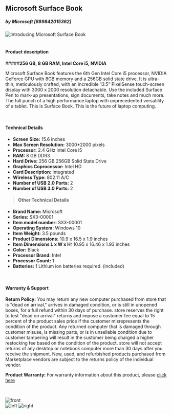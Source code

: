 ## Microsoft Surface Book
##### _by Microsoft_ [889842015362] 

![Introducing Microsoft Surface Book](
http://newsfirst.lk/english/wp-content/uploads/2015/10/Microsoft-Surface-Book.jpg
)  
<br/>

#### Product description
#####**256 GB, 8 GB RAM, Intel Core i5, NVIDIA**

Microsoft Surface Book features the 6th Gen Intel Core i5 processor, NVIDIA GeForce GPU with 8GB memory and a 256GB solid state drive. It is ultra-thin, meticulously crafted, with an incredible 13.5” PixelSense touch-screen display with 3000 x 2000 resolution detachable. Use the included Surface Pen to mark-up presentations, sign documents, take notes and much more. The full punch of a high performance laptop with unprecedented versatility of a tablet. This is Surface Book. This is the future of laptop computing.

<br/>

#### Technical Details
* **Screen Size:** 15.6 inches
* **Max Screen Resolution:** 3000*2000 pixels
* **Processor:** 2.4 GHz Intel Core i5
* **RAM:** 8 GB DDR3
* **Hard Drive:** 256 GB 256GB Solid State Drive
* **Graphics Coprocessor:** Intel HD
* **Card Description:** integrated
* **Wireless Type:** 802.11 A/C
* **Number of USB 2.0 Ports:** 2
* **Number of USB 3.0 Ports:** 2
> #### Other Technical Details
* **Brand Name:** Microsoft
* **Series:** SX3-00001
* **Item model number:** SX3-00001
* **Operating System:** Windows 10
* **Item Weight:** 3.5 pounds
* **Product Dimensions:** 10.9 x 16.5 x 1.9 inches
* **Item Dimensions L x W x H:** 10.95 x 16.46 x 1.93 inches
* **Color:** Black
* **Processor Brand:** Intel
* **Processor Count:** 1
* **Batteries:** 1 Lithium ion batteries required. (included)

<br/>

#### Warranty & Support
**Return Policy:** You may return any new computer purchased from store that is "dead on arrival," arrives in damaged condition, or is still in unopened boxes, for a full refund within 30 days of purchase. store reserves the right to test "dead on arrival" returns and impose a customer fee equal to 15 percent of the product sales price if the customer misrepresents the condition of the product. Any returned computer that is damaged through customer misuse, is missing parts, or is in unsellable condition due to customer tampering will result in the customer being charged a higher restocking fee based on the condition of the product. store will not accept returns of any desktop or notebook computer more than 30 days after you receive the shipment. New, used, and refurbished products purchased from Marketplace vendors are subject to the returns policy of the individual vendor.
>
**Product Warranty:** For warranty information about this product, please [click here](https://images-na.ssl-images-amazon.com/images/I/A15eD84+t8S.pdf)

<br/>

![front](
https://images-na.ssl-images-amazon.com/images/I/71aJOGKMTTL._SL1500_.jpg
)  
![left](
https://images-na.ssl-images-amazon.com/images/I/61Q-2iSQV5L._SL1500_.jpg
)
![right](
https://images-na.ssl-images-amazon.com/images/I/51z1VLKGPdL._SL1000_.jpg
)
